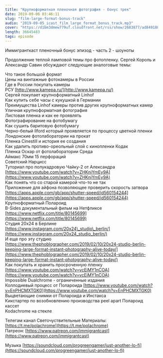 ```yaml
---
title: "Крупноформатная пленочная фотография - бонус трек"
date: 2019-09-06 03:46:11
slug: "film-large-format-bonus-track"
audio: "2019-09-05_icast_film_large_format_bonus_track.mp3"
cover: "https://d1bm3dmew779uf.cloudfront.net/rss/show/2683877/ad8491808fd5d2fad6e14f544462250a.png"
length: 36645483
tags: episode
---
```

Иммигранткаст пленочный бонус эпизод - часть 2 - шоуноты  
  
Продолжение теплой ламповой темы про фотопленку. Сергей Король и Александр Савин обсуждают следующие аналоговые темы:  
  
Что такое большой формат  
Цены на винтажные фотокамеры в России  
Где в России покупать камеры  
РСУ [http://www.kamepa.ru/](http://www.kamepa.ru/)  
Сергей покупает крупноформатный Linhof  
Как купить себе часы с кукушкой в Германии  
Преимущества Linhof камеры против других крупноформатных камер  
Уличная крупноформатная фотография  
Листовая пленка и как ее проявлять  
Фотографирование на фотобумагу  
Как сушить баритовую фотобумагу  
Черно-белый Ilford который проявляется по процессу цветной пленки  
Лондонские фотолаборатории на прокат  
Пленка Cinestill и история ее создания  
Как удалить противо-ореольный слой с кинопленки Кодак  
Пленка Оскар от фотолаборатории Среда  
Аймакс 70мм 15 перфораций  
Советский Нарцисс  
Туториал про полукадровую Чайку-2 от Александра [https://www.youtube.com/watch?v=ZHKnjYmEy9A](https://www.youtube.com/watch?v=ZHKnjYmEy9A)  
Как понять что со старой камерой что-то не так  
Приложение для айфона позволяющее проверить скорость затвора [https://apps.apple.com/gb/app/shutter-speed/id560154244](https://apps.apple.com/gb/app/shutter-speed/id560154244)  
Крупноформатный Полароид  
B-Sides документальный фильм на Нетфликсе [https://www.netflix.com/title/80145699](https://www.netflix.com/title/80145699)  
Студия 20х24 в Берлине [https://www.instagram.com/20x24\_studio\_berlin/](https://www.instagram.com/20x24_studio_berlin/)  
И еще про эту студию [https://www.thephoblographer.com/2019/02/10/20x24-studio-berlin-keeping-large-format-instant-photography-alive-today/](https://www.thephoblographer.com/2019/02/10/20x24-studio-berlin-keeping-large-format-instant-photography-alive-today/)  
Как покупать и хранить просроченную пленку [https://www.youtube.com/watch?v=vcEiMY1nCOA](https://www.youtube.com/watch?v=vcEiMY1nCOA)  
Impossible Dualchrome - ограниченные издания  
Коллодиевый процесс от Полароида [https://www.youtube.com/watch?v=EnPHCMXTGK0](https://www.youtube.com/watch?v=EnPHCMXTGK0)  
Выцветающие снимки от Полароида и Инстакса  
Кикстартер по возобновлению производства peel apart Полароид кассет  
Kodachrome на стекле  
  
Телегам канал Светочуствительные Материалы: [https://t.me/polachrome](https://t.me/polachrome)  
Патреон: [https://www.patreon.com/immigrantcast](https://www.patreon.com/immigrantcast)  
  
Музыка [https://soundcloud.com/progreengamer/just-another-lo-fi](https://soundcloud.com/progreengamer/just-another-lo-fi)
